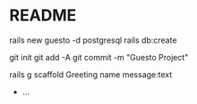 # README

rails new guesto -d postgresql
rails db:create

git init
git add -A
git commit -m "Guesto Project"

rails g scaffold Greeting name message:text
* ...
